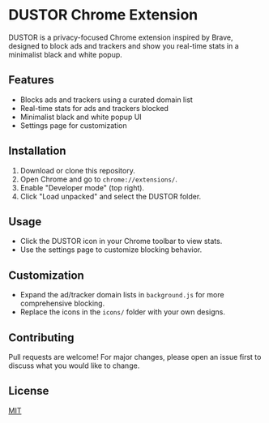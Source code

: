 # DUSTOR Chrome Extension

DUSTOR is a privacy-focused Chrome extension inspired by Brave, designed to block ads and trackers and show you real-time stats in a minimalist black and white popup.

## Features
- Blocks ads and trackers using a curated domain list
- Real-time stats for ads and trackers blocked
- Minimalist black and white popup UI
- Settings page for customization

## Installation
1. Download or clone this repository.
2. Open Chrome and go to `chrome://extensions/`.
3. Enable "Developer mode" (top right).
4. Click "Load unpacked" and select the DUSTOR folder.

## Usage
- Click the DUSTOR icon in your Chrome toolbar to view stats.
- Use the settings page to customize blocking behavior.

## Customization
- Expand the ad/tracker domain lists in `background.js` for more comprehensive blocking.
- Replace the icons in the `icons/` folder with your own designs.

## Contributing
Pull requests are welcome! For major changes, please open an issue first to discuss what you would like to change.

## License
[MIT](LICENSE) 
